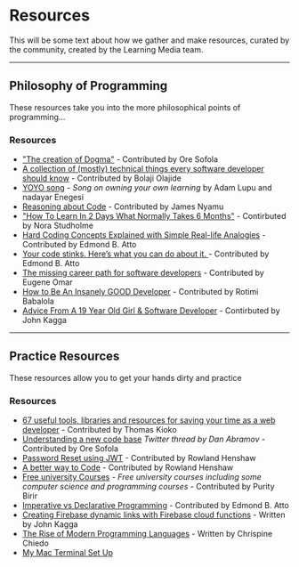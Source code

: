 # Resources
This will be some text about how we gather and make resources, curated by the community, created by the Learning Media team. 

----
## Philosophy of Programming
These resources take you into the more philosophical points of programming...

### Resources

- ["The creation of Dogma"](http://mrmrs.github.io/writing/2016/04/26/dogma/) - Contributed by Ore Sofola
- [A collection of (mostly) technical things every software developer should know](https://github.com/mr-mig/every-programmer-should-know) - Contributed by Bolaji Olajide
- [YOYO song](https://soundcloud.com/learning-media/yoyo) - _Song on owning your own learning_ by Adam Lupu and nadayar Enegesi
- [Reasoning about Code](https://dev.to/ericnormand/reasoning-about-code) - Contributed by James Nyamu
- ["How To Learn In 2 Days What Normally Takes 6 Months"](https://journal.thriveglobal.com/how-to-learn-in-2-days-what-normally-a3c27c0fa6e1) - Contirbuted by Nora Studholme
- [Hard Coding Concepts Explained with Simple Real-life Analogies](https://medium.freecodecamp.org/hard-coding-concepts-explained-with-simple-real-life-analogies-280635e98e37) - Contributed by Edmond B. Atto
- [Your code stinks. Here’s what you can do about it. ](https://medium.freecodecamp.org/your-code-stinks-heres-what-you-can-do-about-it-3f9650653447) - Contributed by Edmond B. Atto
- [The missing career path for software developers](https://dev.to/suzanbond/the-missing-career-path-for-software-developers-ed) - Contributed by Eugene Omar
- [How to Be An Insanely GOOD Developer](https://hackernoon.com/how-to-be-an-insanely-good-developer-936cda639334) - Contributed by Rotimi Babalola
- [Advice From A 19 Year Old Girl & Software Developer](https://medium.com/@lydiahallie/advice-from-a-19-y-o-girl-software-developer-88737bcc6be5) - Contirbuted by John Kagga


--- 

## Practice Resources
These resources allow you to get your hands dirty and practice

### Resources

- [67 useful tools, libraries and resources for saving your time as a web developer](https://goo.gl/ga6hDy) - Contributed by Thomas Kioko
- [Understanding a new code base](https://twitter.com/dan_abramov/status/888491360554274816) _Twitter thread by Dan Abramov_ - Contributed by Ore Sofola
- [Password Reset using JWT](https://www.codementor.io/olatundegaruba/password-reset-using-jwt-ag2pmlck0) - Contributed by Rowland Henshaw
- [A better way to Code](https://medium.com/@mbostock/a-better-way-to-code-2b1d2876a3a0) - Contributed by Rowland Henshaw
- [Free university Courses](https://goo.gl/ozP7ja) - _Free university courses including some computer science and programming courses_ - Contributed by Purity Birir
- [Imperative vs Declarative Programming](https://tylermcginnis.com/imperative-vs-declarative-programming/) - Contributed by Edmond B. Atto
- [Creating Firebase dynamic links with Firebase cloud functions](https://goo.gl/LceWGT) - Written by John Kagga
- [The Rise of Modern Programming Languages](https://medium.com/the-andela-way/the-rise-of-modern-programming-languages-c923a2b914fc) - Written by Chrispine Chiedo
- [My Mac Terminal Set Up](https://sirmuel.design/my-mac-terminal-setup-4e2f1c1b3189)

